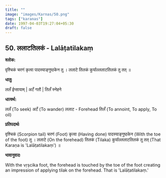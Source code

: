 ```yaml
---
title: ""
image: "images/Karnas/50.png"
tags: ["karanas"]
date: 1997-04-03T19:27:04+05:30
draft: false
---
```


## 50. ललाटतिलकं - Lalāṭatilakaṃ

**श्लोक:**

वृश्चिकं चरणं कृत्वा पादस्याङ्गुष्ठकेन तु । ललाटे तिलकं कुर्याल्ललाटतिलकं तु तत् ॥

**धातुः**

ललँ ईप्सायाम् | अटँ गतौ |
तिलँ स्नेहने

**धात्वर्थ:**

ललँ (To seek) अटँ (To wander) ललाट​ - Forehead
तिलँ (To annoint, To apply, To oil)

**प्रतिपदार्थः**

वृश्चिकं (Scorpion tail) चरणं (Foot) कृत्वा (Having done) पादस्याङ्गुष्ठकेन (With the toe of the foot) तु । ललाटे (On the forehead) तिलकं (Tilaka) कुर्याल्ललाटतिलकं तु तत् (That Karaṇa is 'Lalāṭatilakaṃ') ॥

**भावानुवादः**

With the vṛṣcika foot, the forehead is touched by the toe of the foot creating an impression of applying tilak on the forehead. That is 'Lalāṭatilakaṃ.'